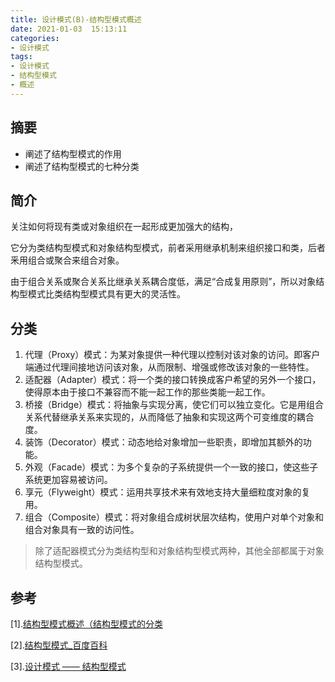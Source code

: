 ```yaml
---
title: 设计模式(B)-结构型模式概述
date: 2021-01-03  15:13:11
categories:
- 设计模式
tags:
- 设计模式
- 结构型模式
- 概述
---
```

## 摘要

* 阐述了结构型模式的作用
* 阐述了结构型模式的七种分类

<!--more-->

## 简介

关注如何将现有类或对象组织在一起形成更加强大的结构，

它分为类结构型模式和对象结构型模式，前者采用继承机制来组织接口和类，后者釆用组合或聚合来组合对象。

由于组合关系或聚合关系比继承关系耦合度低，满足“合成复用原则”，所以对象结构型模式比类结构型模式具有更大的灵活性。

## 分类

1. 代理（Proxy）模式：为某对象提供一种代理以控制对该对象的访问。即客户端通过代理间接地访问该对象，从而限制、增强或修改该对象的一些特性。
2. 适配器（Adapter）模式：将一个类的接口转换成客户希望的另外一个接口，使得原本由于接口不兼容而不能一起工作的那些类能一起工作。
3. 桥接（Bridge）模式：将抽象与实现分离，使它们可以独立变化。它是用组合关系代替继承关系来实现的，从而降低了抽象和实现这两个可变维度的耦合度。
4. 装饰（Decorator）模式：动态地给对象增加一些职责，即增加其额外的功能。
5. 外观（Facade）模式：为多个复杂的子系统提供一个一致的接口，使这些子系统更加容易被访问。
6. 享元（Flyweight）模式：运用共享技术来有效地支持大量细粒度对象的复用。
7. 组合（Composite）模式：将对象组合成树状层次结构，使用户对单个对象和组合对象具有一致的访问性。

> 除了适配器模式分为类结构型和对象结构型模式两种，其他全部都属于对象结构型模式。

## 参考

[1].[结构型模式概述（结构型模式的分类](http://c.biancheng.net/view/1357.html)

[2].[结构型模式_百度百科](https://baike.baidu.com/item/%E7%BB%93%E6%9E%84%E5%9E%8B%E6%A8%A1%E5%BC%8F/23005291?fr=aladdin)

[3].[设计模式 —— 结构型模式](https://www.cnblogs.com/simpleito/p/10878865.html)

